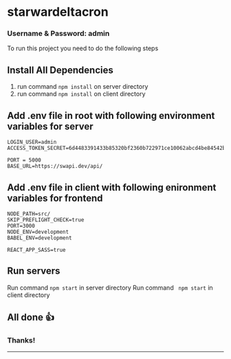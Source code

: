 # starwardeltacron

### Username & Password: admin

To run this project you need to do the following steps

## Install All Dependencies

1. run command ``` npm install ``` on server directory
2. run command ``` npm install ``` on client directory

## Add .env file in root with following environment variables for server

```
LOGIN_USER=admin
ACCESS_TOKEN_SECRET=6d4483391433b85320bf2360b722971ce10062abcd4be84542badeca0e6d726d12e2192525f1c9cea7ce67e12fd9

PORT = 5000
BASE_URL=https://swapi.dev/api/

```
## Add .env file in client with following enironment variables for frontend

```
NODE_PATH=src/
SKIP_PREFLIGHT_CHECK=true
PORT=3000
NODE_ENV=development
BABEL_ENV=development

REACT_APP_SASS=true
```

## Run servers
Run command ```npm start``` in server directory
Run command ``` npm start``` in client directory

All done 👍
---------------------------------------------------------------------------------------------------------------
### Thanks!
---------------------------------------------------------------------------------------------------------------
